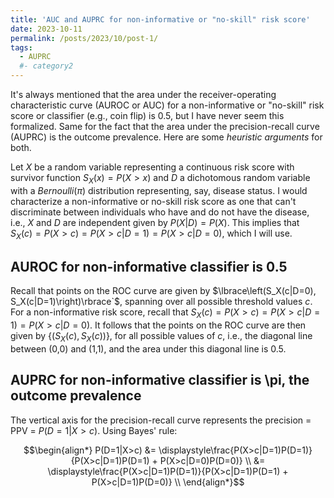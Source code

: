 ```yaml
---
title: 'AUC and AUPRC for non-informative or "no-skill" risk score'
date: 2023-10-11
permalink: /posts/2023/10/post-1/
tags:
  - AUPRC
  #- category2
---
```


It's always mentioned that the area under the receiver-operating characteristic curve (AUROC or AUC) for a non-informative or "no-skill" risk score or classifier (e.g., coin flip) is 0.5, but I have never seem this formalized. Same for the fact that the area under the precision-recall curve (AUPRC) is the outcome prevalence. Here are some *heuristic arguments* for both.

Let $X$ be a random variable representing a continuous risk score with survivor function $S_X(x) = P(X > x)$ and $D$ a dichotomous random variable with a $Bernoulli(\pi)$ distribution representing, say, disease status. I would characterize a non-informative or no-skill risk score as one that can't discriminate between individuals who have and do not have the disease, i.e., $X$ and $D$ are independent given by $P(X|D) = P(X)$. This implies that $S_X(c) = P(X > c) = P(X > c|D = 1) = P(X > c|D=0)$, which I will use.

## AUROC for non-informative classifier is 0.5
Recall that points on the ROC curve are given by $\lbrace\left(S_X(c|D=0), S_X(c|D=1)\right)\rbrace`$, spanning over all possible threshold values $c$. For a non-informative risk score, recall that $S_X(c) = P(X > c) = P(X > c|D = 1) = P(X > c|D=0)$. It follows that the points on the ROC curve are then given by $\lbrace\left(S_X(c), S_X(c)\right)\rbrace,$ for all possible values of $c$, i.e., the diagonal line between (0,0) and (1,1), and the area under this diagonal line is 0.5. 

## AUPRC for non-informative classifier is \\pi, the outcome prevalence
The vertical axis for the precision-recall curve represents the precision = PPV = $P(D=1|X>c)$. Using Bayes' rule:

$$\begin{align*}
P(D=1|X>c) &= \displaystyle\frac{P(X>c|D=1)P(D=1)}{P(X>c|D=1)P(D=1) + P(X>c|D=0)P(D=0)} \\
&= \displaystyle\frac{P(X>c|D=1)P(D=1)}{P(X>c|D=1)P(D=1) + P(X>c|D=1)P(D=0)} \\
\end{align*}$$
